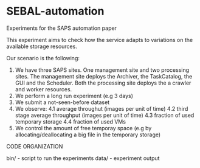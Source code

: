 # SEBAL-automation
Experiments for the SAPS automation paper

This experiment aims to check how the service adapts to variations on the available storage resources.

Our scenario is the following:

1. We have three SAPS sites. One management site and two processing sites. The management site deploys the Archiver, the TaskCatalog, the GUI and the Scheduler. Both the processing site deploys the a crawler and worker resources.
2. We perform a long run experiment (e.g 3 days)
3. We submit a not-seen-before dataset
4. We observe:
	4.1 average throughut (images per unit of time)
	4.2 third stage average throughput (images per unit of time)
	4.3 fraction of used temporary storage
	4.4 fraction of used VMs
5. We control the amount of free temporay space (e.g by allocating/deallocating a big file in the temporary storage)

CODE ORGANIZATION

bin/ - script to run the experiments
data/ - experiment output
